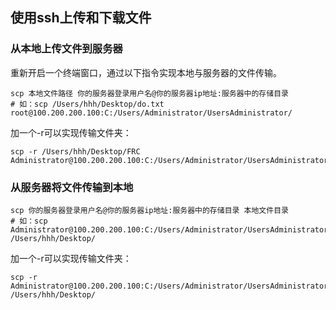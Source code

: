 

## 使用ssh上传和下载文件

### 从本地上传文件到服务器

重新开启一个终端窗口，通过以下指令实现本地与服务器的文件传输。

```shell
scp 本地文件路径 你的服务器登录用户名@你的服务器ip地址:服务器中的存储目录
# 如：scp /Users/hhh/Desktop/do.txt root@100.200.200.100:C:/Users/Administrator/UsersAdministrator/

```

加一个-r可以实现传输文件夹：

```shell
scp -r /Users/hhh/Desktop/FRC Administrator@100.200.200.100:C:/Users/Administrator/UsersAdministrator/

```

### 从服务器将文件传输到本地

```shell
scp 你的服务器登录用户名@你的服务器ip地址:服务器中的存储目录 本地文件目录
# 如：scp Administrator@100.200.200.100:C:/Users/Administrator/UsersAdministrator/do.txt  /Users/hhh/Desktop/
```

加一个-r可以实现传输文件夹：

```shell
scp -r Administrator@100.200.200.100:C:/Users/Administrator/UsersAdministrator/  /Users/hhh/Desktop/
```